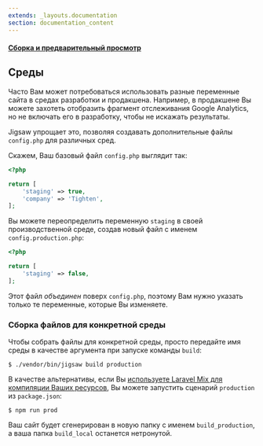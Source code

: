 ```yaml
---
extends: _layouts.documentation
section: documentation_content
---
```


#### [Сборка и предварительный просмотр](/docs/building-and-previewing)
## Среды

Часто Вам может потребоваться использовать разные переменные сайта в средах разработки и продакшена. Например, в продакшене Вы можете захотеть отобразить фрагмент отслеживания Google Analytics, но не включать его в разработку, чтобы не искажать результаты.

Jigsaw упрощает это, позволяя создавать дополнительные файлы `config.php` для различных сред.

Скажем, Ваш базовый файл `config.php` выглядит так:

```php
<?php

return [
    'staging' => true,
    'company' => 'Tighten',
];
```

Вы можете переопределить переменную `staging` в своей производственной среде, создав новый файл с именем `config.production.php`:

```php
<?php

return [
    'staging' => false,
];
```

Этот файл _объединен_ поверх `config.php`, поэтому Вам нужно указать только те переменные, которые Вы изменяете.

### Сборка файлов для конкретной среды

Чтобы собрать файлы для конкретной среды, просто передайте имя среды в качестве аргумента при запуске команды `build`:

```
$ ./vendor/bin/jigsaw build production
```

В качестве альтернативы, если Вы [используете Laravel Mix для компиляции Ваших ресурсов](/docs/compiling-assets), Вы можете запустить сценарий `production` из `package.json`:

```
$ npm run prod
```

Ваш сайт будет сгенерирован в новую папку с именем `build_production`, а ваша папка `build_local` останется нетронутой.
